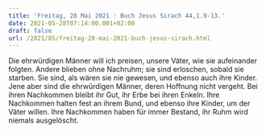 ```yaml
---
title: 'Freitag, 28 Mai 2021 : Buch Jesus Sirach 44,1.9-13.'
date: 2021-05-28T07:14:00.001+02:00
draft: false
url: /2021/05/freitag-28-mai-2021-buch-jesus-sirach.html
---
```


Die ehrwürdigen Männer will ich preisen, unsere Väter, wie sie aufeinander folgten. Andere blieben ohne Nachruhm; sie sind erloschen, sobald sie starben. Sie sind, als wären sie nie gewesen, und ebenso auch ihre Kinder. Jene aber sind die ehrwürdigen Männer, deren Hoffnung nicht vergeht. Bei ihren Nachkommen bleibt ihr Gut, ihr Erbe bei ihren Enkeln. Ihre Nachkommen halten fest an ihrem Bund, und ebenso ihre Kinder, um der Väter willen. Ihre Nachkommen haben für immer Bestand, ihr Ruhm wird niemals ausgelöscht.